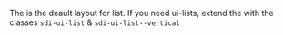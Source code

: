 The is the deault layout for list. If you need ui-lists, extend the with the classes `sdi-ui-list` & `sdi-ui-list--vertical`

